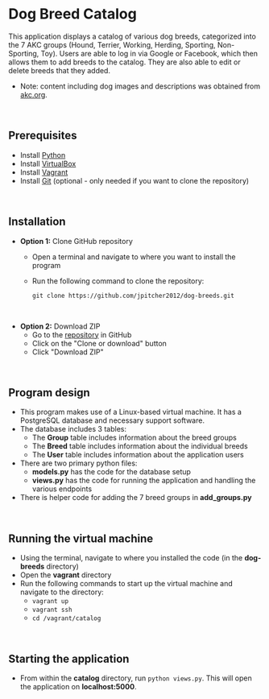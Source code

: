 # Dog Breed Catalog
This application displays a catalog of various dog breeds, categorized into the 7 AKC groups (Hound, Terrier, Working, Herding, Sporting, Non-Sporting, Toy). Users are able to log in via Google or Facebook, which then allows them to add breeds to the catalog. They are also able to edit or delete breeds that they added.
 - Note: content including dog images and descriptions was obtained from [akc.org](http://www.akc.org/).

&nbsp;
## Prerequisites
- Install [Python](https://www.python.org/)
- Install [VirtualBox](https://www.virtualbox.org/)
- Install [Vagrant](https://www.vagrantup.com/)
- Install [Git](https://git-scm.com/) (optional - only needed if you want to clone the repository)

&nbsp;
## Installation
- **Option 1:** Clone GitHub repository
  - Open a terminal and navigate to where you want to install the program
  - Run the following command to clone the repository:
  
    `git clone https://github.com/jpitcher2012/dog-breeds.git`

&nbsp;
- **Option 2:** Download ZIP
  - Go to the [repository](https://github.com/jpitcher2012/dog-breeds) in GitHub
  - Click on the "Clone or download" button
  - Click "Download ZIP"
  
&nbsp;
## Program design
- This program makes use of a Linux-based virtual machine. It has a PostgreSQL database and necessary support software.
- The database includes 3 tables: 
  - The **Group** table includes information about the breed groups
  - The **Breed** table includes information about the individual breeds
  - The **User** table includes information about the application users
- There are two primary python files:
  - **models.py** has the code for the database setup
  - **views.py** has the code for running the application and handling the various endpoints
- There is helper code for adding the 7 breed groups in **add_groups.py**
 
&nbsp;
## Running the virtual machine
- Using the terminal, navigate to where you installed the code (in the **dog-breeds** directory)
- Open the **vagrant** directory
- Run the following commands to start up the virtual machine and navigate to the directory:
  - `vagrant up`
  - `vagrant ssh`
  - `cd /vagrant/catalog`
 
&nbsp;
## Starting the application
- From within the **catalog** directory, run `python views.py`. This will open the application on **localhost:5000**.

&nbsp;